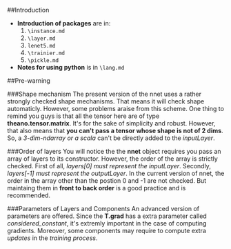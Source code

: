 ##Introduction
- __Introduction of packages__ are in:
  1. `\instance.md`
  2. `\layer.md`
  3. `lenet5.md`
  4. `\trainier.md`
  5. `\pickle.md`
- __Notes for using python__ is in `\lang.md`

##Pre-warning

###Shape mechanism
The present version of the nnet uses a rather strongly checked shape mechanisms.
That means it will check shape automaticly. However, some problems araise from this scheme.
One thing to remind you guys is that all the tensor here are of type __theano.tensor.matrix__.
It's for the sake of simplicity and robust. However, that also means that __you can't pass a tensor whose shape is not of 2 dims__.
So, a _3-dim-ndarray or a scala_ can't be directly added to the _inputLayer_.

###Order of layers
You will notice the the __nnet__ object requires you pass an array of layers to its constructor.
However, the order of the array is strictly checked.
First of all, _layers[0] must represent the inputLayer_.
Secondly, _layers[-1] must represent the outputLayer_.
In the current version of nnet, the order in the array other than the postion 0 and -1 are not checked.
But maintaing them in __front to back order__ is a good practice and is recommended.

###Parameters of Layers and Components
An advanced version of parameters are offered.
Since the __T.grad__ has a extra parameter called _considered\_constant_, it's extremly important in the case of computing gradients.
Moreover, some components may require to compute extra _updates_ in the _training process_.
